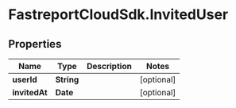 # FastreportCloudSdk.InvitedUser

## Properties

Name | Type | Description | Notes
------------ | ------------- | ------------- | -------------
**userId** | **String** |  | [optional] 
**invitedAt** | **Date** |  | [optional] 


